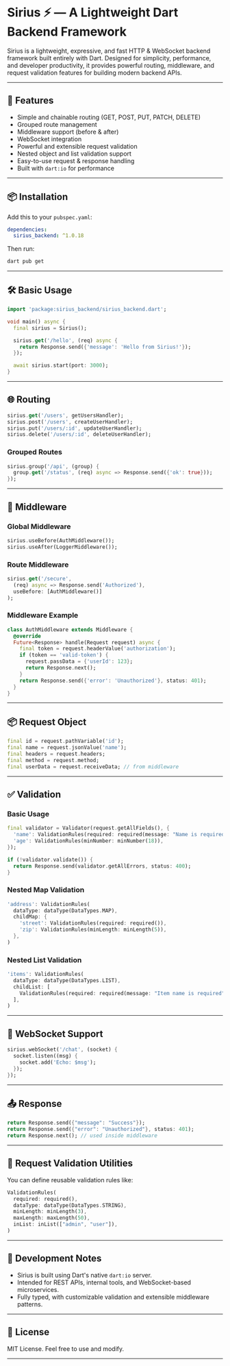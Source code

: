 # Sirius ⚡ — A Lightweight Dart Backend Framework

Sirius is a lightweight, expressive, and fast HTTP & WebSocket backend framework built entirely with Dart. Designed for simplicity, performance, and developer productivity, it provides powerful routing, middleware, and request validation features for building modern backend APIs.

---

## 🚀 Features

- Simple and chainable routing (GET, POST, PUT, PATCH, DELETE)
- Grouped route management
- Middleware support (before & after)
- WebSocket integration
- Powerful and extensible request validation
- Nested object and list validation support
- Easy-to-use request & response handling
- Built with `dart:io` for performance

---

## 📦 Installation

Add this to your `pubspec.yaml`:

```yaml
dependencies:
  sirius_backend: ^1.0.18
```

Then run:

```bash
dart pub get
```

---

## 🛠️ Basic Usage

```dart
import 'package:sirius_backend/sirius_backend.dart';

void main() async {
  final sirius = Sirius();

  sirius.get('/hello', (req) async {
    return Response.send({'message': 'Hello from Sirius!'});
  });

  await sirius.start(port: 3000);
}
```

---

## 🌐 Routing

```dart
sirius.get('/users', getUsersHandler);
sirius.post('/users', createUserHandler);
sirius.put('/users/:id', updateUserHandler);
sirius.delete('/users/:id', deleteUserHandler);
```

### Grouped Routes

```dart
sirius.group('/api', (group) {
  group.get('/status', (req) async => Response.send({'ok': true}));
});
```

---

## 🔐 Middleware

### Global Middleware

```dart
sirius.useBefore(AuthMiddleware());
sirius.useAfter(LoggerMiddleware());
```

### Route Middleware

```dart
sirius.get('/secure',
  (req) async => Response.send('Authorized'),
  useBefore: [AuthMiddleware()]
);
```

### Middleware Example

```dart
class AuthMiddleware extends Middleware {
  @override
  Future<Response> handle(Request request) async {
    final token = request.headerValue('authorization');
    if (token == 'valid-token') {
      request.passData = {'userId': 123};
      return Response.next();
    }
    return Response.send({'error': 'Unauthorized'}, status: 401);
  }
}
```

---

## 📦 Request Object

```dart
final id = request.pathVariable('id');
final name = request.jsonValue('name');
final headers = request.headers;
final method = request.method;
final userData = request.receiveData; // from middleware
```

---

## ✅ Validation

### Basic Usage

```dart
final validator = Validator(request.getAllFields(), {
  'name': ValidationRules(required: required(message: "Name is required")),
  'age': ValidationRules(minNumber: minNumber(18)),
});

if (!validator.validate()) {
  return Response.send(validator.getAllErrors, status: 400);
}
```

### Nested Map Validation

```dart
'address': ValidationRules(
  dataType: dataType(DataTypes.MAP),
  childMap: {
    'street': ValidationRules(required: required()),
    'zip': ValidationRules(minLength: minLength(5)),
  },
)
```

### Nested List Validation

```dart
'items': ValidationRules(
  dataType: dataType(DataTypes.LIST),
  childList: [
    ValidationRules(required: required(message: "Item name is required")),
  ],
)
```

---

## 🔄 WebSocket Support

```dart
sirius.webSocket('/chat', (socket) {
  socket.listen((msg) {
    socket.add('Echo: $msg');
  });
});
```

---

## 📤 Response

```dart
return Response.send({"message": "Success"});
return Response.send({"error": "Unauthorized"}, status: 401);
return Response.next(); // used inside middleware
```

---

## 📄 Request Validation Utilities

You can define reusable validation rules like:

```dart
ValidationRules(
  required: required(),
  dataType: dataType(DataTypes.STRING),
  minLength: minLength(3),
  maxLength: maxLength(50),
  inList: inList(["admin", "user"]),
)
```

---

## 📌 Development Notes

- Sirius is built using Dart's native `dart:io` server.
- Intended for REST APIs, internal tools, and WebSocket-based microservices.
- Fully typed, with customizable validation and extensible middleware patterns.

---

## 📃 License

MIT License. Feel free to use and modify.

---
